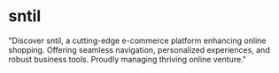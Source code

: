 # sntil
"Discover sntil, a cutting-edge e-commerce platform enhancing online shopping. Offering seamless navigation, personalized experiences, and robust business tools. Proudly managing thriving online venture."
